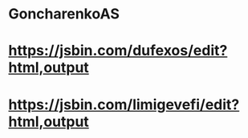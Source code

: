 # GoncharenkoAS
# https://jsbin.com/dufexos/edit?html,output
# https://jsbin.com/limigevefi/edit?html,output
